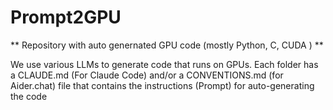 # Prompt2GPU

** Repository with auto genernated GPU code (mostly Python, C, CUDA ) **

We use various LLMs to generate code that runs on GPUs. Each folder has
a CLAUDE.md (For Claude Code) and/or a CONVENTIONS.md (for Aider.chat) 
file that contains the instructions (Prompt) for auto-generating the code



